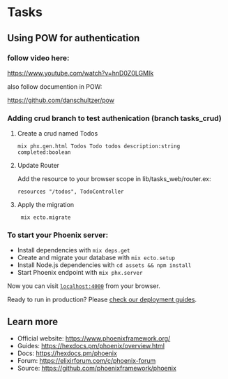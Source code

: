 # Tasks
## Using POW for authentication 

### follow video here:

https://www.youtube.com/watch?v=hnD0Z0LGMIk

also follow documention in POW:

https://github.com/danschultzer/pow


### Adding crud branch to test authenication (branch tasks_crud)

1.  Create a crud named Todos
    
    `mix phx.gen.html Todos Todo todos description:string completed:boolean`
    
2.  Update Router 

    Add the resource to your browser scope in lib/tasks_web/router.ex:
    
        resources "/todos", TodoController
        
3.  Apply the migration

    ` mix ecto.migrate`  
    
          


    


### To start your Phoenix server:

  * Install dependencies with `mix deps.get`
  * Create and migrate your database with `mix ecto.setup`
  * Install Node.js dependencies with `cd assets && npm install`
  * Start Phoenix endpoint with `mix phx.server`

Now you can visit [`localhost:4000`](http://localhost:4000) from your browser.

Ready to run in production? Please [check our deployment guides](https://hexdocs.pm/phoenix/deployment.html).

## Learn more

  * Official website: https://www.phoenixframework.org/
  * Guides: https://hexdocs.pm/phoenix/overview.html
  * Docs: https://hexdocs.pm/phoenix
  * Forum: https://elixirforum.com/c/phoenix-forum
  * Source: https://github.com/phoenixframework/phoenix
